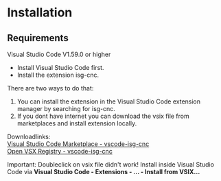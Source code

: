 # Installation

## Requirements

Visual Studio Code V1.59.0 or higher

- Install Visual Studio Code first.
- Install the extension isg-cnc.

There are two ways to do that:  

1. You can install the extension in the Visual Studio Code extension manager by searching for isg-cnc.
1. If you dont have internet you can download the vsix file from marketplaces and install extension locally.

Downloadlinks:  
[Visual Studio Code Marketplace - vscode-isg-cnc](https://marketplace.visualstudio.com/items?itemName=isg-cnc.vscode-isg-cnc&ssr=false#overview)  
[Open VSX Registry - vscode-isg-cnc](https://open-vsx.org/extension/isg-cnc/vscode-isg-cnc)  

Important: Doubleclick on vsix file didn't work! Install inside Visual Studio Code via **Visual Studio Code - Extensions - ... - Install from VSIX...**
